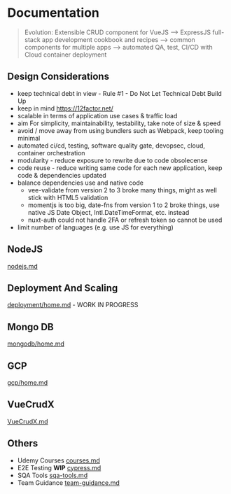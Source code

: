 # Documentation

> Evolution: Extensible CRUD component for VueJS --> ExpressJS full-stack app development cookbook and recipes --> common components for multiple apps --> automated QA, test, CI/CD with Cloud container deployment

## Design Considerations

- keep technical debt in view - Rule #1 - Do Not Let Technical Debt Build Up
- keep in mind https://12factor.net/
- scalable in terms of application use cases & traffic load
- aim For simplicity, maintainability, testability, take note of size & speed
- avoid / move away from using bundlers such as Webpack, keep tooling minimal
- automated ci/cd, testing, software quality gate, devopsec, cloud, container orchestration
- modularity - reduce exposure to rewrite due to code obsolecense
- code reuse - reduce writing same code for each new application, keep code & dependencies updated
- balance dependencies use and native code
  - vee-validate from version 2 to 3 broke many things, might as well stick with HTML5 validation
  - momentjs is too big, date-fns from version 1 to 2 broke things, use native JS Date Object, Intl.DateTimeFormat, etc. instead
  - nuxt-auth could not handle 2FA or refresh token so cannot be used
- limit number of languages (e.g. use JS for everything)

## NodeJS

[nodejs.md](nodejs.md)


## Deployment And Scaling

[deployment/home.md](deployment/home.md) - WORK IN PROGRESS

## Mongo DB

[mongodb/home.md](mongodb/home.md)

## GCP

[gcp/home.md](gcp/home.md)

## VueCrudX

[VueCrudX.md](VueCrudX.md)

## Others

- Udemy Courses [courses.md](courses.md)
- E2E Testing **WIP** [cypress.md](cypress.md)
- SQA Tools [sqa-tools.md](sqa-tools.md)
- Team Guidance [team-guidance.md](team-guidance.md)




